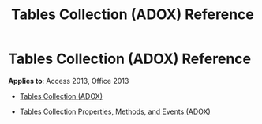 ﻿---
title: Tables Collection (ADOX) Reference
TOCTitle: Tables Collection (ADOX)
ms:assetid: 906a61b5-3eb2-4de9-b547-9981d2de8fa3
ms:mtpsurl: https://msdn.microsoft.com/library/JJ249637(v=office.15)
ms:contentKeyID: 48546324
ms.date: 09/18/2015
mtps_version: v=office.15
---

# Tables Collection (ADOX) Reference


**Applies to**: Access 2013, Office 2013



  - [Tables Collection (ADOX)](tables-collection-adox.md)

  - [Tables Collection Properties, Methods, and Events (ADOX)](tables-collection-properties-methods-and-events-adox.md)

